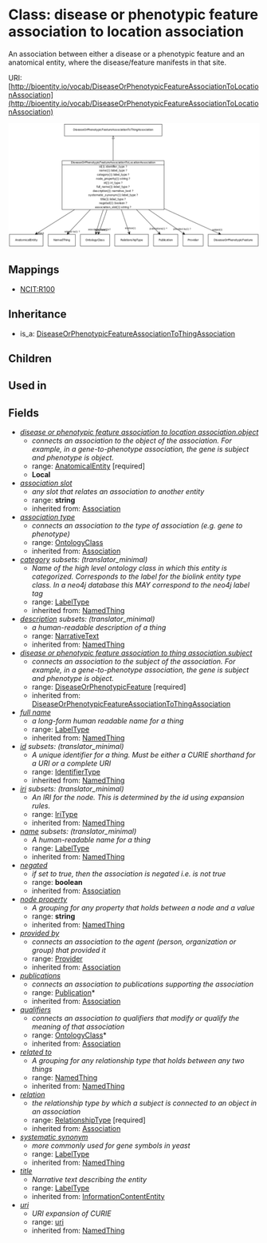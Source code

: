 # Class: disease or phenotypic feature association to location association


An association between either a disease or a phenotypic feature and an anatomical entity, where the disease/feature manifests in that site.

URI: [http://bioentity.io/vocab/DiseaseOrPhenotypicFeatureAssociationToLocationAssociation](http://bioentity.io/vocab/DiseaseOrPhenotypicFeatureAssociationToLocationAssociation)

![img](images/DiseaseOrPhenotypicFeatureAssociationToLocationAssociation.png)
## Mappings

 * [NCIT:R100](http://purl.obolibrary.org/obo/NCIT_R100)
## Inheritance

 *  is_a: [DiseaseOrPhenotypicFeatureAssociationToThingAssociation](DiseaseOrPhenotypicFeatureAssociationToThingAssociation.md)
## Children

## Used in

## Fields

 * _[disease or phenotypic feature association to location association.object](disease_or_phenotypic_feature_association_to_location_association_object.md)_
    * _connects an association to the object of the association. For example, in a gene-to-phenotype association, the gene is subject and phenotype is object._
    * range: [AnatomicalEntity](AnatomicalEntity.md) [required]
    * __Local__
 * _[association slot](association_slot.md)_
    * _any slot that relates an association to another entity_
    * range: **string**
    * inherited from: [Association](Association.md)
 * _[association type](association_type.md)_
    * _connects an association to the type of association (e.g. gene to phenotype)_
    * range: [OntologyClass](OntologyClass.md)
    * inherited from: [Association](Association.md)
 * _[category](category.md) *subsets*: (translator_minimal)_
    * _Name of the high level ontology class in which this entity is categorized. Corresponds to the label for the biolink entity type class. In a neo4j database this MAY correspond to the neo4j label tag_
    * range: [LabelType](LabelType.md)
    * inherited from: [NamedThing](NamedThing.md)
 * _[description](description.md) *subsets*: (translator_minimal)_
    * _a human-readable description of a thing_
    * range: [NarrativeText](NarrativeText.md)
    * inherited from: [NamedThing](NamedThing.md)
 * _[disease or phenotypic feature association to thing association.subject](disease_or_phenotypic_feature_association_to_thing_association_subject.md)_
    * _connects an association to the subject of the association. For example, in a gene-to-phenotype association, the gene is subject and phenotype is object._
    * range: [DiseaseOrPhenotypicFeature](DiseaseOrPhenotypicFeature.md) [required]
    * inherited from: [DiseaseOrPhenotypicFeatureAssociationToThingAssociation](DiseaseOrPhenotypicFeatureAssociationToThingAssociation.md)
 * _[full name](full_name.md)_
    * _a long-form human readable name for a thing_
    * range: [LabelType](LabelType.md)
    * inherited from: [NamedThing](NamedThing.md)
 * _[id](id.md) *subsets*: (translator_minimal)_
    * _A unique identifier for a thing. Must be either a CURIE shorthand for a URI or a complete URI_
    * range: [IdentifierType](IdentifierType.md)
    * inherited from: [NamedThing](NamedThing.md)
 * _[iri](iri.md) *subsets*: (translator_minimal)_
    * _An IRI for the node. This is determined by the id using expansion rules._
    * range: [IriType](IriType.md)
    * inherited from: [NamedThing](NamedThing.md)
 * _[name](name.md) *subsets*: (translator_minimal)_
    * _A human-readable name for a thing_
    * range: [LabelType](LabelType.md)
    * inherited from: [NamedThing](NamedThing.md)
 * _[negated](negated.md)_
    * _if set to true, then the association is negated i.e. is not true_
    * range: **boolean**
    * inherited from: [Association](Association.md)
 * _[node property](node_property.md)_
    * _A grouping for any property that holds between a node and a value_
    * range: **string**
    * inherited from: [NamedThing](NamedThing.md)
 * _[provided by](provided_by.md)_
    * _connects an association to the agent (person, organization or group) that provided it_
    * range: [Provider](Provider.md)
    * inherited from: [Association](Association.md)
 * _[publications](publications.md)_
    * _connects an association to publications supporting the association_
    * range: [Publication](Publication.md)*
    * inherited from: [Association](Association.md)
 * _[qualifiers](qualifiers.md)_
    * _connects an association to qualifiers that modify or qualify the meaning of that association_
    * range: [OntologyClass](OntologyClass.md)*
    * inherited from: [Association](Association.md)
 * _[related to](related_to.md)_
    * _A grouping for any relationship type that holds between any two things_
    * range: [NamedThing](NamedThing.md)
    * inherited from: [NamedThing](NamedThing.md)
 * _[relation](relation.md)_
    * _the relationship type by which a subject is connected to an object in an association_
    * range: [RelationshipType](RelationshipType.md) [required]
    * inherited from: [Association](Association.md)
 * _[systematic synonym](systematic_synonym.md)_
    * _more commonly used for gene symbols in yeast_
    * range: [LabelType](LabelType.md)
    * inherited from: [NamedThing](NamedThing.md)
 * _[title](title.md)_
    * _Narrative text describing the entity_
    * range: [LabelType](LabelType.md)
    * inherited from: [InformationContentEntity](InformationContentEntity.md)
 * _[uri](uri.md)_
    * _URI expansion of CURIE_
    * range: [uri](uri.md)
    * inherited from: [NamedThing](NamedThing.md)
